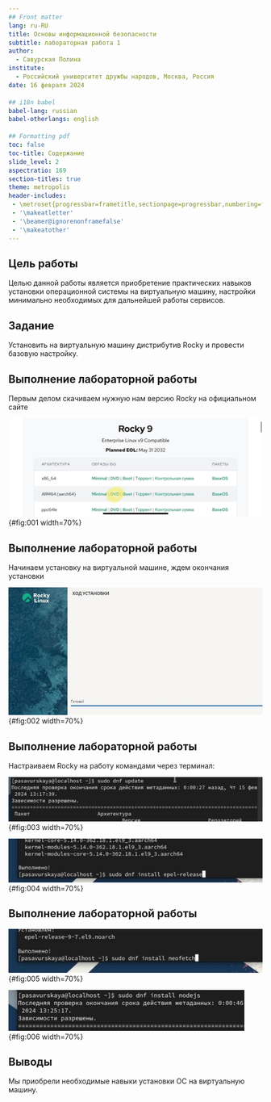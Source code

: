 ```yaml
---
## Front matter
lang: ru-RU
title: Основы информационной безопасности
subtitle: лабораторная работа 1
author:
  - Савурская Полина
institute:
  - Российский университет дружбы народов, Москва, Россия
date: 16 февраля 2024

## i18n babel
babel-lang: russian
babel-otherlangs: english

## Formatting pdf
toc: false
toc-title: Содержание
slide_level: 2
aspectratio: 169
section-titles: true
theme: metropolis
header-includes:
 - \metroset{progressbar=frametitle,sectionpage=progressbar,numbering=fraction}
 - '\makeatletter'
 - '\beamer@ignorenonframefalse'
 - '\makeatother'
---
```




## Цель работы

Целью данной работы является приобретение практических навыков установки операционной системы на виртуальную машину, настройки минимально необходимых для дальнейшей работы сервисов.

## Задание

Установить на виртуальную машину дистрибутив Rocky и провести базовую настройку.

## Выполнение лабораторной работы

Первым делом скачиваем нужную нам версию Rocky на официальном сайте

![выбор версии Rocky](image/1.jpg){#fig:001 width=70%}

## Выполнение лабораторной работы

Начинаем установку на виртуальной машине, ждем окончания установки 

![установка](image/6.jpg){#fig:002 width=70%}

## Выполнение лабораторной работы

Настраиваем Rocky на работу командами через терминал:

![команды настройки](image/2.jpg){#fig:003 width=70%}

![команды настройки](image/3.jpg){#fig:004 width=70%}

## Выполнение лабораторной работы

![команды настройки](image/4.jpg){#fig:005 width=70%}

![команды настройки](image/5.jpg){#fig:006 width=70%}

## Выводы

Мы приобрели необходимые навыки установки ОС на виртуальную машину.


